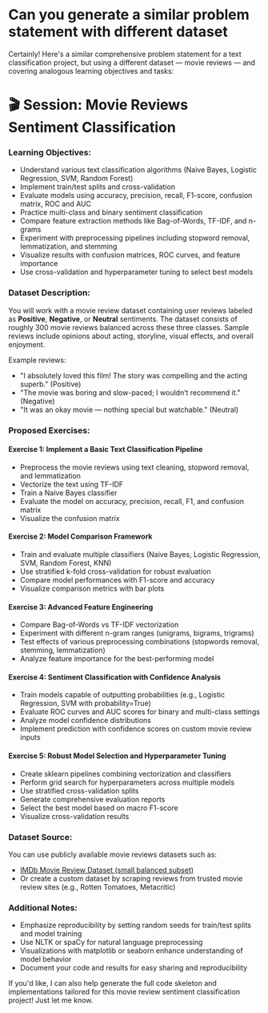 # Can you generate a similar problem statement with different dataset

Certainly! Here's a similar comprehensive problem statement for a text classification project, but using a different dataset — movie reviews — and covering analogous learning objectives and tasks:

# 🎬 Session: Movie Reviews Sentiment Classification

### **Learning Objectives:**

- Understand various text classification algorithms (Naive Bayes, Logistic Regression, SVM, Random Forest)
- Implement train/test splits and cross-validation
- Evaluate models using accuracy, precision, recall, F1-score, confusion matrix, ROC and AUC
- Practice multi-class and binary sentiment classification
- Compare feature extraction methods like Bag-of-Words, TF-IDF, and n-grams
- Experiment with preprocessing pipelines including stopword removal, lemmatization, and stemming
- Visualize results with confusion matrices, ROC curves, and feature importance
- Use cross-validation and hyperparameter tuning to select best models


### **Dataset Description:**

You will work with a movie review dataset containing user reviews labeled as **Positive**, **Negative**, or **Neutral** sentiments. The dataset consists of roughly 300 movie reviews balanced across these three classes. Sample reviews include opinions about acting, storyline, visual effects, and overall enjoyment.

Example reviews:

- "I absolutely loved this film! The story was compelling and the acting superb." (Positive)
- "The movie was boring and slow-paced; I wouldn’t recommend it." (Negative)
- "It was an okay movie — nothing special but watchable." (Neutral)


### **Proposed Exercises:**

#### Exercise 1: **Implement a Basic Text Classification Pipeline**

- Preprocess the movie reviews using text cleaning, stopword removal, and lemmatization
- Vectorize the text using TF-IDF
- Train a Naive Bayes classifier
- Evaluate the model on accuracy, precision, recall, F1, and confusion matrix
- Visualize the confusion matrix


#### Exercise 2: **Model Comparison Framework**

- Train and evaluate multiple classifiers (Naive Bayes, Logistic Regression, SVM, Random Forest, KNN)
- Use stratified k-fold cross-validation for robust evaluation
- Compare model performances with F1-score and accuracy
- Visualize comparison metrics with bar plots


#### Exercise 3: **Advanced Feature Engineering**

- Compare Bag-of-Words vs TF-IDF vectorization
- Experiment with different n-gram ranges (unigrams, bigrams, trigrams)
- Test effects of various preprocessing combinations (stopwords removal, stemming, lemmatization)
- Analyze feature importance for the best-performing model


#### Exercise 4: **Sentiment Classification with Confidence Analysis**

- Train models capable of outputting probabilities (e.g., Logistic Regression, SVM with probability=True)
- Evaluate ROC curves and AUC scores for binary and multi-class settings
- Analyze model confidence distributions
- Implement prediction with confidence scores on custom movie review inputs


#### Exercise 5: **Robust Model Selection and Hyperparameter Tuning**

- Create sklearn pipelines combining vectorization and classifiers
- Perform grid search for hyperparameters across multiple models
- Use stratified cross-validation splits
- Generate comprehensive evaluation reports
- Select the best model based on macro F1-score
- Visualize cross-validation results


### **Dataset Source:**

You can use publicly available movie reviews datasets such as:

- [IMDb Movie Review Dataset (small balanced subset)](https://ai.stanford.edu/~amaas/data/sentiment/)
- Or create a custom dataset by scraping reviews from trusted movie review sites (e.g., Rotten Tomatoes, Metacritic)


### **Additional Notes:**

- Emphasize reproducibility by setting random seeds for train/test splits and model training
- Use NLTK or spaCy for natural language preprocessing
- Visualizations with matplotlib or seaborn enhance understanding of model behavior
- Document your code and results for easy sharing and reproducibility

If you'd like, I can also help generate the full code skeleton and implementations tailored for this movie review sentiment classification project! Just let me know.

